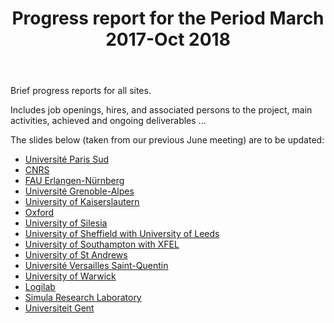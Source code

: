 ﻿---
layout: page
title: Progress report for the Period March 2017-Oct 2018
---

Brief progress reports for all sites.

Includes job openings, hires, and associated persons to the project,
main activities, achieved and ongoing deliverables ...

The slides below (taken from our previous June meeting) are to be updated:

- [Université Paris Sud](ParisSud)
- [CNRS](CNRS)
- [FAU Erlangen-Nürnberg](FAU)
- [Université Grenoble-Alpes](UGA)
- [University of Kaiserslautern](Kaiserslautern)
- [Oxford](Oxford)
- [University of Silesia](Silesia)
- [University of Sheffield with University of Leeds](Sheffield-Leeds)
- [University of Southampton with XFEL](Southampton-XFEL)
- [University of St Andrews](StAndrews)
- [Université Versailles Saint-Quentin](UVersailles)
- [University of Warwick](Warwick)
- [Logilab](Logilab)
- [Simula Research Laboratory](Simula)
- [Universiteit Gent](UGent)
